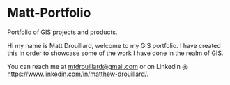 # Matt-Portfolio
Portfolio of GIS projects and products.

Hi my name is Matt Drouillard, welcome to my GIS portfolio. I have created this in order to showcase some of the work I have done in the realm of GIS. 

You can reach me at mtdrouillard@gmail.com or on Linkedin @ https://www.linkedin.com/in/matthew-drouillard/.
